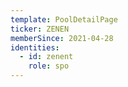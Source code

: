 ```yaml
---
template: PoolDetailPage
ticker: ZENEN
memberSince: 2021-04-28
identities:
  - id: zenent
    role: spo
---
```


